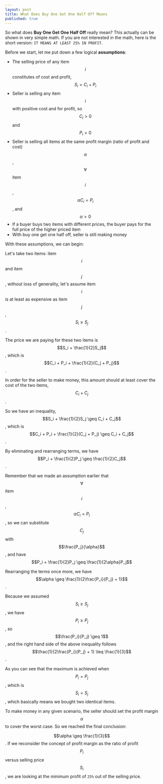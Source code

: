 ```yaml
---
layout: post
title: What Does Buy One Get One Half Off Means
published: true
---
```


So what does **Buy One Get One Half Off** really mean? This actually can be shown in very simple math. If you are not interested in the math, here is the short version: `IT MEANS AT LEAST 25% IN PROFIT`.

Before we start, let me put down a few logical **assumptions**:

>
* The selling price of any item $$i$$ constitutes of cost and profit, $$S_i = C_i + P_i$$
* Seller is selling any item $$i$$ with positive cost and for profit, so $$C_i > 0$$ and $$P_i > 0$$
* Seller is selling all items at the same profit margin (ratio of profit and cost) $$\alpha$$, $$\forall$$ item $$i$$, $$\alpha C_i = P_i$$, and $$\alpha > 0$$
* If a buyer buys two items with different prices, the buyer pays for the full price of the higher priced item
* With buy one get one half off, seller is still making money

With these assumptions, we can begin:

Let's take two items: item $$i$$ and item $$j$$, without loss of generality, let's assume item $$i$$ is at least as expensive as item $$j$$, $$S_i \geq S_j$$.

The price we are paying for these two items is $$S_i + \frac{1}{2}S_j$$, which is $$C_i + P_i + \frac{1}{2}(C_j + P_j)$$.

In order for the seller to make money, this amount should at least cover the cost of the two items, $$C_i + C_j$$.

So we have an inequality, $$S_i + \frac{1}{2}S_j \geq C_i + C_j$$, which is $$C_i + P_i + \frac{1}{2}(C_j + P_j) \geq C_i + C_j$$.

By eliminating and rearranging terms, we have $$P_i + \frac{1}{2}P_j \geq \frac{1}{2}C_j$$.

Remember that we made an assumption earlier that $$\forall$$ item $$i$$, $$\alpha C_i = P_i$$, so we can substitute $$C_j$$ with $$\frac{P_j}{\alpha}$$, and have $$P_i + \frac{1}{2}P_j \geq \frac{1}{2\alpha}P_j$$

Rearranging the terms once more, we have $$\alpha \geq \frac{1}{2\frac{P_i}{P_j} + 1}$$.

Because we assumed $$S_i \geq S_j$$, we have $$P_i \geq P_j$$, so $$\frac{P_i}{P_j} \geq 1$$, and the right hand side of the above inequality follows $$\frac{1}{2\frac{P_i}{P_j} + 1} \leq \frac{1}{3}$$.

As you can see that the maximum is achieved when $$P_i = P_j$$, which is $$S_i = S_j$$, which basically means we bought two identical items.

To make money in any given scenario, the seller should set the profit margin $$\alpha$$ to cover the worst case. So we reached the final conclusion:

>
$$\alpha \geq \frac{1}{3}$$. If we reconsider the concept of profit margin as the ratio of profit $$P_i$$ versus selling price $$S_i$$, we are looking at the minimum profit of `25%` out of the selling price.
